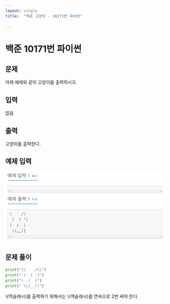 ```yaml
---
layout: single
title:  "백준 고양이 - 10171번 파이썬"

---
```


# 백준 10171번 파이썬



## 문제

아래 예제와 같이 고양이를 출력하시오.



## 입력

없음



## 출력

고양이를 출력한다.



## 예제 입력



![backjoon10171](../images/2021-10-12-second/backjoon10171.PNG)

## **문제 풀이**



```python
print("\\    /\\")
print(" )  ( ')")
print("(  /  )")
print(" \\(__)|")
```



\\(역슬래시)를 출력하기 위해서는 \\(역슬래시)를 연속으로 2번 써야 한다. 